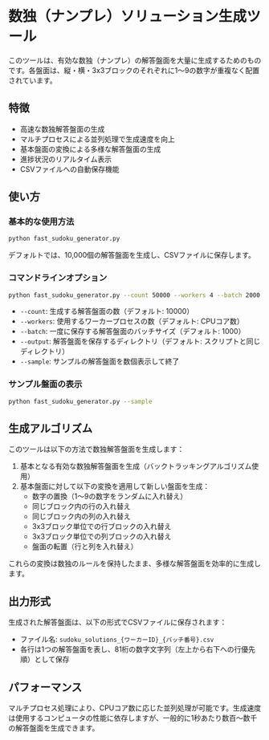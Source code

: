 # 数独（ナンプレ）ソリューション生成ツール

このツールは、有効な数独（ナンプレ）の解答盤面を大量に生成するためのものです。各盤面は、縦・横・3x3ブロックのそれぞれに1〜9の数字が重複なく配置されています。

## 特徴

- 高速な数独解答盤面の生成
- マルチプロセスによる並列処理で生成速度を向上
- 基本盤面の変換による多様な解答盤面の生成
- 進捗状況のリアルタイム表示
- CSVファイルへの自動保存機能

## 使い方

### 基本的な使用方法

```bash
python fast_sudoku_generator.py
```

デフォルトでは、10,000個の解答盤面を生成し、CSVファイルに保存します。

### コマンドラインオプション

```bash
python fast_sudoku_generator.py --count 50000 --workers 4 --batch 2000 --output ./solutions
```

- `--count`: 生成する解答盤面の数（デフォルト: 10000）
- `--workers`: 使用するワーカープロセスの数（デフォルト: CPUコア数）
- `--batch`: 一度に保存する解答盤面のバッチサイズ（デフォルト: 1000）
- `--output`: 解答盤面を保存するディレクトリ（デフォルト: スクリプトと同じディレクトリ）
- `--sample`: サンプルの解答盤面を数個表示して終了

### サンプル盤面の表示

```bash
python fast_sudoku_generator.py --sample
```

## 生成アルゴリズム

このツールは以下の方法で数独解答盤面を生成します：

1. 基本となる有効な数独解答盤面を生成（バックトラッキングアルゴリズム使用）
2. 基本盤面に対して以下の変換を適用して新しい盤面を生成：
   - 数字の置換（1〜9の数字をランダムに入れ替え）
   - 同じブロック内の行の入れ替え
   - 同じブロック内の列の入れ替え
   - 3x3ブロック単位での行ブロックの入れ替え
   - 3x3ブロック単位での列ブロックの入れ替え
   - 盤面の転置（行と列を入れ替え）

これらの変換は数独のルールを保持したまま、多様な解答盤面を効率的に生成します。

## 出力形式

生成された解答盤面は、以下の形式でCSVファイルに保存されます：

- ファイル名: `sudoku_solutions_{ワーカーID}_{バッチ番号}.csv`
- 各行は1つの解答盤面を表し、81桁の数字文字列（左上から右下への行優先順）として保存

## パフォーマンス

マルチプロセス処理により、CPUコア数に応じた並列処理が可能です。生成速度は使用するコンピュータの性能に依存しますが、一般的に1秒あたり数百〜数千の解答盤面を生成できます。
